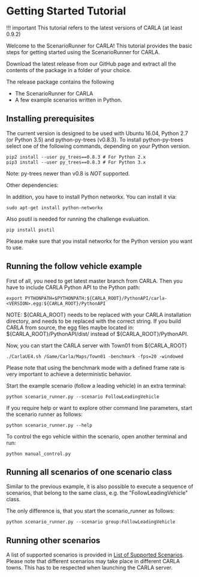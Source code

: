 # Getting Started Tutorial

!!! important
    This tutorial refers to the latest versions of CARLA (at least 0.9.2)

Welcome to the ScenarioRunner for CARLA! This tutorial provides the basic steps
for getting started using the ScenarioRunner for CARLA.

Download the latest release from our GitHub page and extract all the contents of
the package in a folder of your choice.

The release package contains the following

  * The ScenarioRunner for CARLA
  * A few example scenarios written in Python.

## Installing prerequisites
The current version is designed to be used with Ubuntu 16.04, Python 2.7 (or
Python 3.5) and python-py-trees (v0.8.3). To install python-py-trees select one
of the following commands, depending on your Python version.
```
pip2 install --user py_trees==0.8.3 # For Python 2.x
pip3 install --user py_trees==0.8.3 # For Python 3.x
```
Note: py-trees newer than v0.8 is *NOT* supported.

Other dependencies:

In addition, you have to install Python networkx. You can install it via:
```
sudo apt-get install python-networkx
```

Also psutil is needed for running the challenge evaluation.
    
    pip install psutil

Please make sure that you install networkx for the Python version you want to use.


## Running the follow vehicle example
First of all, you need to get latest master branch from CARLA. Then you have to
include CARLA Python API to the Python path:
```
export PYTHONPATH=$PYTHONPATH:${CARLA_ROOT}/PythonAPI/carla-<VERSION>.egg:${CARLA_ROOT}/PythonAPI
```
NOTE: ${CARLA_ROOT} needs to be replaced with your CARLA installation directory,
      and <VERSION> needs to be replaced with the correct string.
      If you build CARLA from source, the egg files maybe located in:
      ${CARLA_ROOT}/PythonAPI/dist/ instead of ${CARLA_ROOT}/PythonAPI.

Now, you can start the CARLA server with Town01 from ${CARLA_ROOT}
```
./CarlaUE4.sh /Game/Carla/Maps/Town01 -benchmark -fps=20 -windowed
```
Please note that using the benchmark mode with a defined frame rate is very
important to achieve a deterministic behavior.

Start the example scenario (follow a leading vehicle) in an extra terminal:
```
python scenario_runner.py --scenario FollowLeadingVehicle
```

If you require help or want to explore other command line parameters, start the scenario
runner as follows:
```
python scenario_runner.py --help
```

To control the ego vehicle within the scenario, open another terminal and run:
```
python manual_control.py
```

## Running all scenarios of one scenario class
Similar to the previous example, it is also possible to execute a sequence of scenarios,
that belong to the same class, e.g. the "FollowLeadingVehicle" class.

The only difference is, that you start the scenario_runner as follows:
```
python scenario_runner.py --scenario group:FollowLeadingVehicle
```

## Running other scenarios
A list of supported scenarios is provided in
[List of Supported Scenarios](list_of_scenarios.md). Please note that
different scenarios may take place in different CARLA towns. This has to be
respected when launching the CARLA server.
